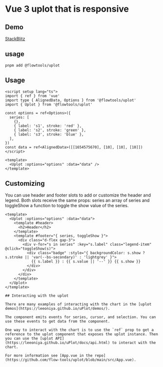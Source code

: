 # Vue 3 uplot that is responsive

## Demo

[StackBlitz](https://stackblitz.com/edit/vitejs-vite-dhtmxj?file=src/App.vue)

## usage

```shell
pnpm add @flowtools/uplot
```

## Usage

```vue
<script setup lang="ts">
import { ref } from 'vue'
import type { AlignedData, Options } from '@flowtools/uplot'
import { Uplot } from '@flowtools/uplot'

const options = ref<Options>({
  series: [
    {},
    { label: 's1', stroke: 'red' },
    { label: 's2', stroke: 'green' },
    { label: 's3', stroke: 'blue' },
  ],
})
const data = ref<AlignedData>([[1654575670], [10], [10], [10]])
</script>

<template>
  <Uplot :options="options" :data="data" />
</template>
```

## Customizing

You can use header and footer slots to add or customize the header and legend. Both slots receive the same props: series an array of series and toggleShow a function to toggle the show value of the series.

```vue
<template>
  <Uplot :options="options" :data="data">
    <template #header>
      <h2>Header</h2>
    </template>
    <template #footer="{ series, toggleShow }">
      <div class="d-flex gap-3">
        <div v-for="s in series" :key="s.label" class="legend-item" @click="toggleShow(s)">
          <div class="badge" :style="{ backgroundColor: s.show ? s.stroke || 'var(--bs-secondary)' : 'lightgrey' }">
            {{ s.label }} : {{ s.value || '--' }} {{ s.show }}
          </div>
        </div>
      </div>
    </template>
  </Uplot>
</template>

## Interacting with the uplot

There are many examples of interacting with the chart in the [uplot demos](https://leeoniya.github.io/uPlot/demos/).

The component emits events for series, cursor, and selection. You can use these events to get data from the component.

One way to interact with the chart is to use the `ref` prop to get a reference to the uplot component that exposes the uplot instance. Then you can use the [uplot API](https://leeoniya.github.io/uPlot/docs/api.html) to interact with the chart.

For more information see [App.vue in the repo](https://github.com/flow-tools/uplot/blob/main/src/App.vue).
